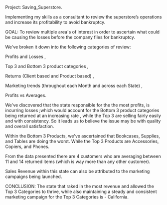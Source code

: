 Project: Saving_Superstore.

Implementing my skills as a consultant to review the superstore’s operations and increase its profitability to avoid bankruptcy.

GOAL: To review multiple area's of interest in order to ascertain what could be causing the losses before the company files for bankruptcy. 

We've broken it down into the following categories of review:

Profits and Losses ,

Top 3 and Bottom 3 product categories ,

Returns (Client based and Product based) ,

Marketing trends (throughout each Month and across each State) ,

Profits vs Averages.

We've discovered that the state responsible for the the most profits, is incurring losses ;which would account for the Bottom 3 product categories being returned at an increasing rate , while the Top 3 are selling fairly easily and with consistency. So it leads us to believe the issue may be with quality and overall satisfaction.

Within the Bottom 3 Products, we've ascertained that Bookcases, Supplies, and Tables are doing the worst. While the Top 3 Products are Accessories, Copiers, and Phones.

From the data presented there are 4 customers who are averaging between 11 and 14 returned items (which is way more than any other customer).

Sales Revenue within this state can also be attributed to the marketing campaigns being launched. 

CONCLUSION: The state that raked in the most revenue and allowed the Top 3 Categories to thrive, while also maintaining a steady and consistent marketing campaign for the Top 3 Categories is - California.
